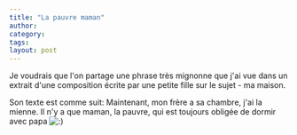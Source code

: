 ```yaml
---
title: "La pauvre maman"
author:
category: 
tags: 
layout: post
---
```

Je voudrais que l'on partage une phrase très mignonne que j'ai vue dans un extrait d'une composition écrite par une petite fille sur le sujet - ma maison.

Son texte est comme suit:
Maintenant, mon frère a sa chambre, j'ai la mienne. Il n'y a que maman, la pauvre, qui est toujours obligée de dormir avec papa <img src='http://www.rijiben.org/smilies/icon_smile.gif' alt=':)' class='wp-smiley' /> 

